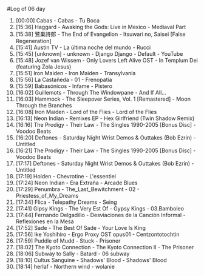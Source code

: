 #Log of 06 day

1. [00:00] Cabas - Cabas - Tu Boca
1. [15:36] Haggard - Awaking the Gods: Live in Mexico - Mediaval Part
1. [15:38] 鷺巣詩郎 - The End of Evangelion - Itsuwari no, Saisei [False Regeneration]
1. [15:41] Austin TV - La última noche del mundo - Rucci
1. [15:45] [unknown] - unknown - Django Django - Default - YouTube
1. [15:48] Jozef van Wissem - Only Lovers Left Alive OST - In Templum Dei (featuring Zola Jesus)
1. [15:51] Iron Maiden - Iron Maiden - Transylvania
1. [15:56] La Castañeda - 01 - Frenopatía
1. [15:59] Babasónicos - Infame - Pistero
1. [16:02] Guillemots - Through The Windowpane - And If All...
1. [16:03] Hammock - The Sleepover Series, Vol. 1 [Remastered] - Moon Through the Branches
1. [16:08] Iron Maiden - Lord of the Flies - Lord of the Flies
1. [16:13] Neon Indian - Remixes EP - Hex Girlfriend (Twin Shadow Remix)
1. [16:16] The Prodigy - Their Law - The Singles 1990-2005 [Bonus Disc] - Voodoo Beats
1. [16:20] Deftones - Saturday Night Wrist Demos & Outtakes (Bob Ezrin) - Untitled
1. [16:21] The Prodigy - Their Law - The Singles 1990-2005 [Bonus Disc] - Voodoo Beats
1. [17:17] Deftones - Saturday Night Wrist Demos & Outtakes (Bob Ezrin) - Untitled
1. [17:19] Holden - Chevrotine - L'essentiel
1. [17:24] Neon Indian - Era Extraña - Arcade Blues
1. [17:29] Penumbra - The_Last_Bewitchment - 02 - Priestess_of_My_Dreams
1. [17:34] Flica - Telepathy Dreams - Seing
1. [17:41] Gipsy Kings - The Very Est Of - Gypsy Kings - 03.Bamboleo
1. [17:44] Fernando Delgadillo - Desviaciones de la Canción Informal - Reflexiones en la Mesa
1. [17:52] Sade - The Best Of Sade - Your Love Is King
1. [17:56] Ike Yoshihiro - Ergo Proxy OST opus01 - Centzontotochtin
1. [17:59] Puddle of Mudd - Stuck - Prisoner
1. [18:02] The Kyoto Connection - The Kyoto Connection II - The Prisoner
1. [18:06] Subway to Sally - Batard - 06 subway
1. [18:10] Cultus Sanguine - Shadows' Blood - Shadows' Blood
1. [18:14] herlaf - Northern wind - wolanie
